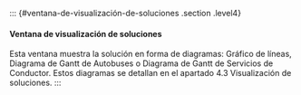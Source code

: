 ::: {#ventana-de-visualización-de-soluciones .section .level4}
#### Ventana de visualización de soluciones

Esta ventana muestra la solución en forma de diagramas: Gráfico de
líneas, Diagrama de Gantt de Autobuses o Diagrama de Gantt de Servicios
de Conductor. Estos diagramas se detallan en el apartado 4.3
Visualización de soluciones.
:::

